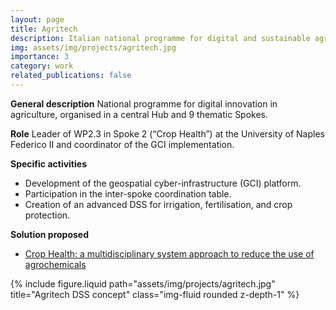 ```yaml
---
layout: page
title: Agritech
description: Italian national programme for digital and sustainable agriculture.
img: assets/img/projects/agritech.jpg
importance: 3
category: work
related_publications: false
---
```


**General description**
National programme for digital innovation in agriculture, organised in a central Hub and 9 thematic Spokes.

**Role**
Leader of WP2.3 in Spoke 2 (“Crop Health”) at the University of Naples Federico II and coordinator of the GCI implementation.

**Specific activities**

- Development of the geospatial cyber-infrastructure (GCI) platform.
- Participation in the inter-spoke coordination table.
- Creation of an advanced DSS for irrigation, fertilisation, and crop protection.

**Solution proposed**

- [Crop Health: a multidisciplinary system approach to reduce the use of agrochemicals](https://repo.agritechcenter.it/spoke-2/entry/5188/?_gl=1*rkgb4p*_ga*NTE4MjUyNDk4LjE3NTkzMDg1MTA.*_ga_WQWZ42XXPJ*czE3NjEyMTEyMzQkbzIkZzAkdDE3NjEyMTEyMzQkajYwJGwwJGgw)

<div class="row">
  <div class="col-sm mt-3 mt-md-0">
    {% include figure.liquid path="assets/img/projects/agritech.jpg" title="Agritech DSS concept" class="img-fluid rounded z-depth-1" %}
  </div>
</div>
